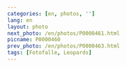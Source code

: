 ```yaml
---
categories: [en, photos, '']
lang: en
layout: photo
next_photo: /en/photos/P0000461.html
picname: P0000460
prev_photo: /en/photos/P0000463.html
tags: [Fotofalle, Leopards]
---
```


